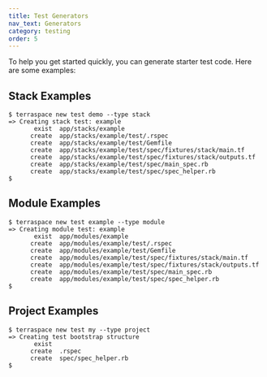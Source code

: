 ```yaml
---
title: Test Generators
nav_text: Generators
category: testing
order: 5
---
```


To help you get started quickly, you can generate starter test code. Here are some examples:

## Stack Examples

    $ terraspace new test demo --type stack
    => Creating stack test: example
           exist  app/stacks/example
          create  app/stacks/example/test/.rspec
          create  app/stacks/example/test/Gemfile
          create  app/stacks/example/test/spec/fixtures/stack/main.tf
          create  app/stacks/example/test/spec/fixtures/stack/outputs.tf
          create  app/stacks/example/test/spec/main_spec.rb
          create  app/stacks/example/test/spec/spec_helper.rb
    $

## Module Examples

    $ terraspace new test example --type module
    => Creating module test: example
           exist  app/modules/example
          create  app/modules/example/test/.rspec
          create  app/modules/example/test/Gemfile
          create  app/modules/example/test/spec/fixtures/stack/main.tf
          create  app/modules/example/test/spec/fixtures/stack/outputs.tf
          create  app/modules/example/test/spec/main_spec.rb
          create  app/modules/example/test/spec/spec_helper.rb
    $

## Project Examples

    $ terraspace new test my --type project
    => Creating test bootstrap structure
           exist
          create  .rspec
          create  spec/spec_helper.rb
    $
